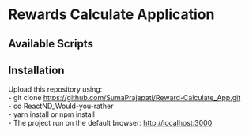 
# Rewards Calculate Application

## Available Scripts

## Installation

Upload this repository using:<br />
      - git clone https://github.com/SumaPrajapati/Reward-Calculate_App.git <br />
      - cd ReactND_Would-you-rather <br />
      - yarn install or npm install <br />
      - The project run on the default browser: [http://localhost:3000](http://localhost:3000)






